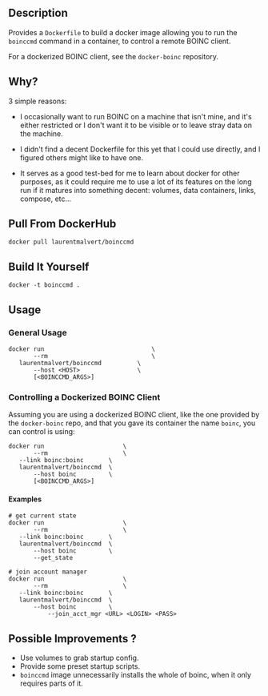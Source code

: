 ## Description

Provides a `Dockerfile` to build a docker image allowing you to run
the `boinccmd` command in a container, to control a remote BOINC
client.

For a dockerized BOINC client, see the `docker-boinc` repository.

## Why?

3 simple reasons:

 * I occasionally want to run BOINC on a machine that isn't mine, and
   it's either restricted or I don't want it to be visible or to leave
   stray data on the machine.

 * I didn't find a decent Dockerfile for this yet that I could use
   directly, and I figured others might like to have one.

 * It serves as a good test-bed for me to learn about docker for other
   purposes, as it could require me to use a lot of its features on
   the long run if it matures into something decent: volumes, data
   containers, links, compose, etc...

## Pull From DockerHub

    docker pull laurentmalvert/boinccmd

## Build It Yourself

    docker -t boinccmd .

## Usage

### General Usage

    docker run                              \
    	   --rm                             \
	   laurentmalvert/boinccmd          \
	       --host <HOST>                \
	       [<BOINCCMD_ARGS>]

### Controlling a Dockerized BOINC Client

Assuming you are using a dockerized BOINC client, like the one
provided by the `docker-boinc` repo, and that you gave its container
the name `boinc`, you can control is using:

    docker run                      \
    	   --rm                     \
	   --link boinc:boinc       \
	   laurentmalvert/boinccmd  \
	       --host boinc         \
	       [<BOINCCMD_ARGS>]

#### Examples

    # get current state
    docker run                      \
    	   --rm                     \
	   --link boinc:boinc       \
	   laurentmalvert/boinccmd  \
	       --host boinc         \
	       --get_state

    # join account manager
    docker run                      \
    	   --rm                     \
	   --link boinc:boinc       \
	   laurentmalvert/boinccmd  \
	       --host boinc         \
               --join_acct_mgr <URL> <LOGIN> <PASS>

## Possible Improvements ?

 * Use volumes to grab startup config.
 * Provide some preset startup scripts.
 * `boinccmd` image unnecessarily installs the whole of boinc, when it
   only requires parts of it.
